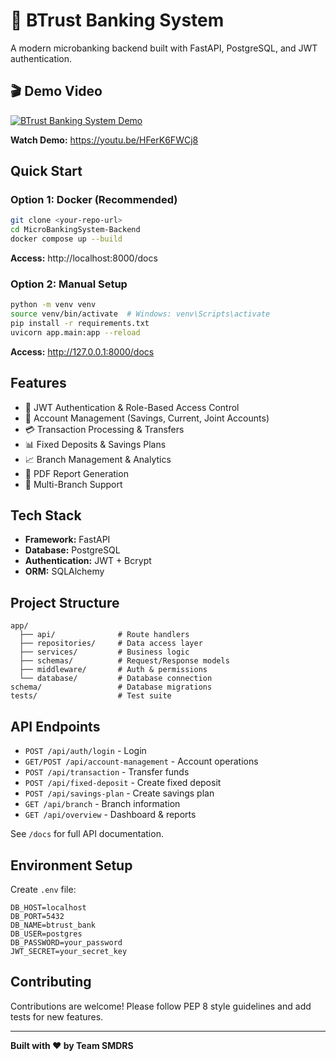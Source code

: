 # 🏦 BTrust Banking System

A modern microbanking backend built with FastAPI, PostgreSQL, and JWT authentication.

## 🎬 Demo Video

[![BTrust Banking System Demo](https://img.youtube.com/vi/HFerK6FWCj8/maxresdefault.jpg)](https://youtu.be/HFerK6FWCj8)

**Watch Demo:** https://youtu.be/HFerK6FWCj8

## Quick Start

### Option 1: Docker (Recommended)

```bash
git clone <your-repo-url>
cd MicroBankingSystem-Backend
docker compose up --build
```

**Access:** http://localhost:8000/docs

### Option 2: Manual Setup

```bash
python -m venv venv
source venv/bin/activate  # Windows: venv\Scripts\activate
pip install -r requirements.txt
uvicorn app.main:app --reload
```

**Access:** http://127.0.0.1:8000/docs

## Features

- 🔐 JWT Authentication & Role-Based Access Control
- 👥 Account Management (Savings, Current, Joint Accounts)
- 💳 Transaction Processing & Transfers
- 📊 Fixed Deposits & Savings Plans
- 📈 Branch Management & Analytics
- 📄 PDF Report Generation
- 🏢 Multi-Branch Support

## Tech Stack

- **Framework:** FastAPI
- **Database:** PostgreSQL
- **Authentication:** JWT + Bcrypt
- **ORM:** SQLAlchemy

## Project Structure

```
app/
  ├── api/              # Route handlers
  ├── repositories/     # Data access layer
  ├── services/         # Business logic
  ├── schemas/          # Request/Response models
  ├── middleware/       # Auth & permissions
  └── database/         # Database connection
schema/                 # Database migrations
tests/                  # Test suite
```

## API Endpoints

- `POST /api/auth/login` - Login
- `GET/POST /api/account-management` - Account operations
- `POST /api/transaction` - Transfer funds
- `POST /api/fixed-deposit` - Create fixed deposit
- `POST /api/savings-plan` - Create savings plan
- `GET /api/branch` - Branch information
- `GET /api/overview` - Dashboard & reports

See `/docs` for full API documentation.

## Environment Setup

Create `.env` file:
```
DB_HOST=localhost
DB_PORT=5432
DB_NAME=btrust_bank
DB_USER=postgres
DB_PASSWORD=your_password
JWT_SECRET=your_secret_key
```

## Contributing

Contributions are welcome! Please follow PEP 8 style guidelines and add tests for new features.

---

**Built with ❤️ by Team SMDRS**

